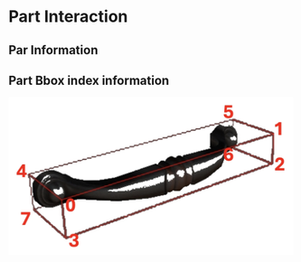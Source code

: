 # Part Interaction

## Par Information

## Part Bbox index information
![Handle Index](assets/handle_ids.jpg)
